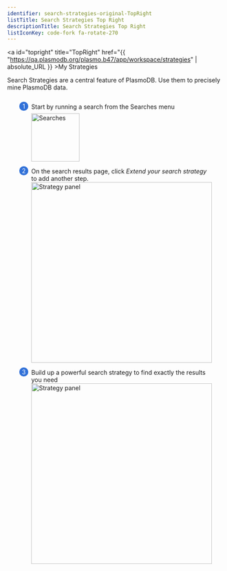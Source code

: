 ```yaml
---
identifier: search-strategies-original-TopRight
listTitle: Search Strategies Top Right
descriptionTitle: Search Strategies Top Right
listIconKey: code-fork fa-rotate-270
---
```

<style>
  .search-strategies-feature {
    margin: auto;
  }
  .search-strategies-feature--panels {
    display: flex;
    flex-wrap: wrap;
    align-items: flex-start;
    counter-reset: panel;
  }
  .search-strategies-feature--panels > * {
    overflow: hidden;
    margin: 0 2em;
  }
  .search-strategies-feature--panels > * > div {
    margin-top: 1em;
    margin-left: 2em;
    position: relative;
  }
  .search-strategies-feature--panels > * img {
    margin-left: 2em;
  }
  .search-strategies-feature--panels > * > div:before {
    counter-increment: panel;
    content: counter(panel);
    background: #3171d8;
    border-radius: 1em;
    height: 1.5em;
    width: 1.5em;
    display: inline-flex;
    justify-content: center;
    align-items: center;
    margin-right: .5em;
    color: white;
    position: absolute;
    left: -2em;
    top: -0.25em;
  }
  #topright {
    position: absolute;
    right: 0;
    top: 0;
    display: block;
    height: 125px;
    width: 125px;
    background: url(TRbanner.gif) no-repeat;
    text-indent: -999em;
    text-decoration: none;
}
</style>
<a id="topright" title="TopRight" href="{{ "https://qa.plasmodb.org/plasmo.b47/app/workspace/strategies" | absolute_URL }} >My Strategies</a>

<div class="search-strategies-feature">
  <p>Search Strategies are a central feature of PlasmoDB.  Use them to precisely mine PlasmoDB data.</p>
  <div class="search-strategies-feature--panels">
    <div>
      <div>Start by running a search from the Searches menu</div>
      <img style="width: 8em; margin-top: .5em;" src="{{ "/assets/images/features_tools/searches.png" | absolute_url }}" alt="Searches"/>
    </div>
    <div>
      <div>On the search results page, click <em>Extend your search strategy</em> to add another step.</div>
      <img style="width: 30em" src="{{ "/assets/images/features_tools/strategy_panel_1.png" | absolute_url }}" alt="Strategy panel"/>
    </div>
    <div>
      <div>Build up a powerful  search strategy to find exactly the results you need</div>
      <img style="width: 30em" src="{{ "/assets/images/features_tools/strategy_panel_2.png" | absolute_url }}" alt="Strategy panel"/>
    </div>
  </div>
</div>
